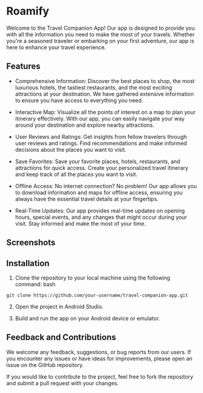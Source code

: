 # Roamify
Welcome to the Travel Companion App! Our app is designed to provide you with all the information you need to make the most of your travels. Whether you're a seasoned traveler or embarking on your first adventure, our app is here to enhance your travel experience.

## Features
  - Comprehensive Information: Discover the best places to shop, the most luxurious hotels, the tastiest restaurants, and the most exciting attractions at your destination. We have gathered extensive information to ensure you have access to everything you need.

  - Interactive Map: Visualize all the points of interest on a map to plan your itinerary effectively. With our app, you can easily navigate your way around your destination and explore nearby attractions.

  - User Reviews and Ratings: Get insights from fellow travelers through user reviews and ratings. Find recommendations and make informed decisions about the places you want to visit.

  - Save Favorites: Save your favorite places, hotels, restaurants, and attractions for quick access. Create your personalized travel itinerary and keep track of all the places you want to visit.

  - Offline Access: No internet connection? No problem! Our app allows you to download information and maps for offline access, ensuring you always have the essential travel details at your fingertips.

  - Real-Time Updates: Our app provides real-time updates on opening hours, special events, and any changes that might occur during your visit. Stay informed and make the most of your time.

## Screenshots
## Installation
  1. Clone the repository to your local machine using the following command:
bash

    git clone https://github.com/your-username/travel-companion-app.git
  2. Open the project in Android Studio.

  3. Build and run the app on your Android device or emulator.

## Feedback and Contributions
We welcome any feedback, suggestions, or bug reports from our users. If you encounter any issues or have ideas for improvements, please open an issue on the GitHub repository.

If you would like to contribute to the project, feel free to fork the repository and submit a pull request with your changes.
